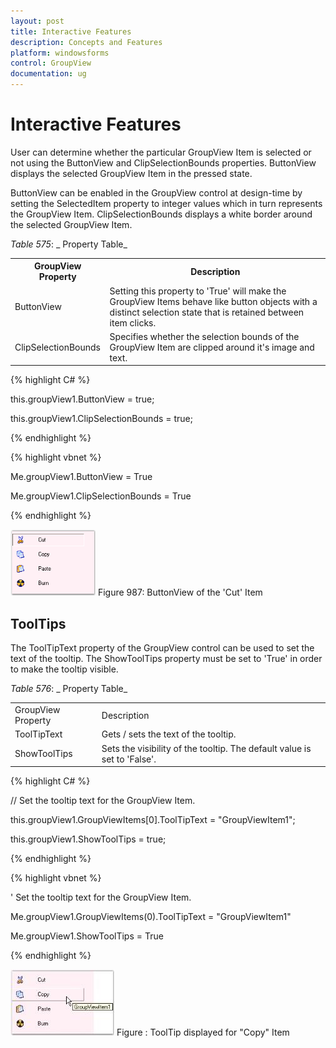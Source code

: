 ```yaml
---
layout: post
title: Interactive Features
description: Concepts and Features
platform: windowsforms
control: GroupView
documentation: ug
---
```

# Interactive Features

User can determine whether the particular GroupView Item is selected or not using the ButtonView and ClipSelectionBounds properties. ButtonView displays the selected GroupView Item in the pressed state.

ButtonView can be enabled in the GroupView control at design-time by setting the SelectedItem property to integer values which in turn represents the GroupView Item. ClipSelectionBounds displays a white border around the selected GroupView Item.

_Table_ _575_: _ Property Table_

<table>
<tr>
<th>
GroupView Property</th><th>
Description</th></tr>
<tr>
<td>
ButtonView</td><td>
Setting this property to 'True' will make the GroupView Items behave like button objects with a distinct selection state that is retained between item clicks.</td></tr>
<tr>
<td>
ClipSelectionBounds</td><td>
Specifies whether the selection bounds of the GroupView Item are clipped around it's image and text.</td></tr>
</table>


{% highlight C# %}  

this.groupView1.ButtonView = true;

this.groupView1.ClipSelectionBounds = true;

{% endhighlight %}



{% highlight vbnet %} 

Me.groupView1.ButtonView = True

Me.groupView1.ClipSelectionBounds = True

{% endhighlight %}



 ![](Overview_images/Overview_img85.png) 
Figure 987: ButtonView of the 'Cut' Item

## ToolTips

The ToolTipText property of the GroupView control can be used to set the text of the tooltip. The ShowToolTips 
property must be set to 'True' in order to make the tooltip visible.

_Table_ _576_: _ Property Table_

<table>
<tr>
<td>
GroupView Property</td><td>
Description</td></tr>
<tr>
<td>
ToolTipText</td><td>
Gets / sets the text of the tooltip.</td></tr>
<tr>
<td>
ShowToolTips</td><td>
Sets the visibility of the tooltip. The default value is set to 'False'.</td></tr>
</table>


{% highlight C# %} 

// Set the tooltip text for the GroupView Item. 

this.groupView1.GroupViewItems[0].ToolTipText = "GroupViewItem1";

this.groupView1.ShowToolTips = true;

 {% endhighlight %}



{% highlight vbnet %} 

' Set the tooltip text for the GroupView Item. 

Me.groupView1.GroupViewItems(0).ToolTipText = "GroupViewItem1"

Me.groupView1.ShowToolTips = True

{% endhighlight %}


![](Overview_images/Overview_img86.jpeg) 
Figure : ToolTip displayed for "Copy" Item